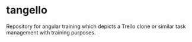 tangello
========

Repository for angular training which depicts a Trello clone or similar task management with training purposes.
